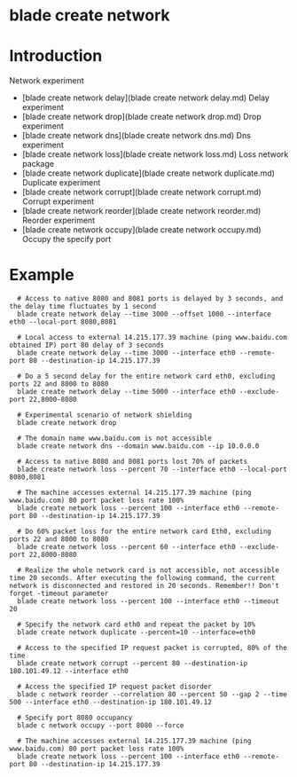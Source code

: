 # blade create network

# **Introduction**
Network experiment
* [blade create network delay](blade create network delay.md)	Delay experiment
* [blade create network drop](blade create network drop.md)	Drop experiment
* [blade create network dns](blade create network dns.md)	Dns experiment
* [blade create network loss](blade create network loss.md)	Loss network package
* [blade create network duplicate](blade create network duplicate.md)	Duplicate experiment
* [blade create network corrupt](blade create network corrupt.md)	Corrupt experiment
* [blade create network reorder](blade create network reorder.md)	Reorder experiment
* [blade create network occupy](blade create network occupy.md)	Occupy the specify port


# **Example**
````
  # Access to native 8080 and 8081 ports is delayed by 3 seconds, and the delay time fluctuates by 1 second
  blade create network delay --time 3000 --offset 1000 --interface eth0 --local-port 8080,8081

  # Local access to external 14.215.177.39 machine (ping www.baidu.com obtained IP) port 80 delay of 3 seconds
  blade create network delay --time 3000 --interface eth0 --remote-port 80 --destination-ip 14.215.177.39

  # Do a 5 second delay for the entire network card eth0, excluding ports 22 and 8000 to 8080
  blade create network delay --time 5000 --interface eth0 --exclude-port 22,8000-8080

  # Experimental scenario of network shielding
  blade create network drop

  # The domain name www.baidu.com is not accessible
  blade create network dns --domain www.baidu.com --ip 10.0.0.0

  # Access to native 8080 and 8081 ports lost 70% of packets
  blade create network loss --percent 70 --interface eth0 --local-port 8080,8081

  # The machine accesses external 14.215.177.39 machine (ping www.baidu.com) 80 port packet loss rate 100%
  blade create network loss --percent 100 --interface eth0 --remote-port 80 --destination-ip 14.215.177.39

  # Do 60% packet loss for the entire network card Eth0, excluding ports 22 and 8000 to 8080
  blade create network loss --percent 60 --interface eth0 --exclude-port 22,8000-8080

  # Realize the whole network card is not accessible, not accessible time 20 seconds. After executing the following command, the current network is disconnected and restored in 20 seconds. Remember!! Don't forget -timeout parameter
  blade create network loss --percent 100 --interface eth0 --timeout 20

  # Specify the network card eth0 and repeat the packet by 10%
  blade create network duplicate --percent=10 --interface=eth0

  # Access to the specified IP request packet is corrupted, 80% of the time
  blade create network corrupt --percent 80 --destination-ip 180.101.49.12 --interface eth0

  # Access the specified IP request packet disorder
  blade c network reorder --correlation 80 --percent 50 --gap 2 --time 500 --interface eth0 --destination-ip 180.101.49.12

  # Specify port 8080 occupancy
  blade c network occupy --port 8080 --force

  # The machine accesses external 14.215.177.39 machine (ping www.baidu.com) 80 port packet loss rate 100%
  blade create network loss --percent 100 --interface eth0 --remote-port 80 --destination-ip 14.215.177.39

````


